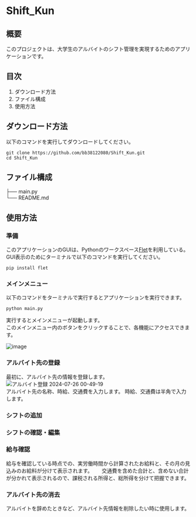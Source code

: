 # Shift_Kun
## 概要
このプロジェクトは、大学生のアルバイトのシフト管理を実現するためのアプリケーションです。

## 目次
1. ダウンロード方法
2. ファイル構成
3. 使用方法
   

## ダウンロード方法
以下のコマンドを実行してダウンロードしてください。
```
git clone https://github.com/bb38122080/Shift_Kun.git
cd Shift_Kun
```

## ファイル構成
├── main.py  
└── README.md

## 使用方法
### 準備
このアプリケーションのGUIは、Pythonのワークスペース[Flet](https://flet.dev/)を利用している。  
GUI表示のためにターミナルで以下のコマンドを実行してください。
```
pip install flet
```

### メインメニュー
以下のコマンドをターミナルで実行するとアプリケーションを実行できます。
```
python main.py
```
  
実行するとメインメニューが起動します。  
このメインメニュー内のボタンをクリックすることで、各機能にアクセスできます。

![image](https://github.com/user-attachments/assets/710e0a83-fdfc-43f0-82d5-c02d694caafb)  

### アルバイト先の登録
最初に、アルバイト先の情報を登録します。  
![アルバイト登録 2024-07-26 00-49-19](https://github.com/user-attachments/assets/d4424c41-edb2-4cab-b349-0938de037652)  
アルバイト先の名称、時給、交通費を入力します。
時給、交通費は半角で入力します。


### シフトの追加

### シフトの確認・編集

### 給与確認
給与を確認している時点での、実労働時間から計算されたお給料と、その月の見込みのお給料が分けて表示されます。　　
交通費を含めた合計と、含めない合計が分かれて表示されるので、課税される所得と、総所得を分けて把握できます。

### アルバイト先の消去
アルバイトを辞めたときなど、アルバイト先情報を削除したい時に使用します。　　


